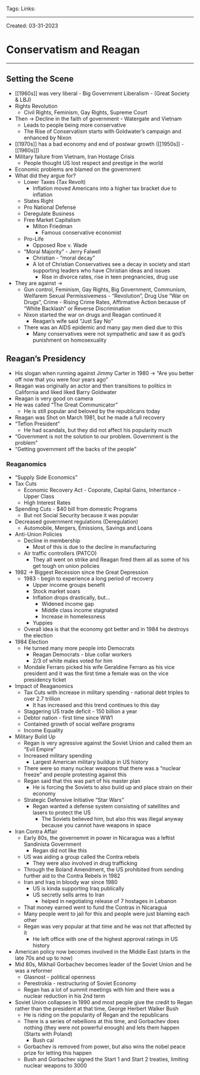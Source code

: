 Tags:
Links: 

---
Created: 03-31-2023
# Conservatism and Reagan
---

## Setting the Scene
- [[1960s]] was very liberal - Big Government Liberalism - (Great Society & LBJ)
- Rights Revolution
	- Civil Rights, Feminism, Gay Rights, Supreme Court
- Then → Decline in the faith of government - Watergate and Vietnam
	- Leads to people being more conservative
	- The Rise of Conservatism starts with Goldwater’s campaign and enhanced by Nixon
- [[1970s]] has a bad economy and end of postwar growth ([[1950s]] - [[1960s]])
- Military failure from Vietnam, Iran Hostage Crisis
	- People thought US lost respect and prestige in the world
- Economic problems are blamed on the government
- What did they argue for?
	- Lower Taxes (Tax Revolt)
		- Inflation moved Americans into a higher tax bracket due to inflation
	- States Right
	- Pro National Defense
	- Deregulate Business
	- Free Market Capitalism
		- Milton Friedman
			- Famous conservative economist
	- Pro-Life
		- Opposed Roe v. Wade
	- “Moral Majority” - Jerry Falwell
		- Christian - “moral decay”
		- A lot of Christian Conservatives see a decay in society and start supporting leaders who have Christian ideas and issues
			- Rise in divorce rates, rise in teen pregnancies, drug use
- They are against →
	- Gun control, Feminism, Gay Rights, Big Government, Communism, Welfarem Sexual Permissivemess - “Revolution”, Drug Use “War on Drugs”, Crime - Rising Crime Rates, Affirmative Action because of “White Backlash” or Reverse Discrimination
	- Nixon started the war on drugs and Reagan continued it
		- Reagan’s wife said “Just Say No”
	- There was an AIDS epidemic and many gay men died due to this
		- Many conservatives were not sympathetic and saw it as god’s punishment on homosexuality
## Reagan’s Presidency
- His slogan when running against Jimmy Carter in 1980 → “Are you better off now that you were four years ago”
- Reagan was originally an actor and then transitions to politics in California and liked liked Barry Goldwater
- Reagan is very good on camera
- He was called “The Great Communicator”
	- He is still popular and beloved by the republicans today
- Reagan was Shot on March 1981, but he made a full recovery
- “Teflon President”
	- He had scandals, but they did not affect his popularity much
- “Government is not the solution to our problem. Government is the problem”
- “Getting government off the backs of the people”
### Reaganomics
- “Supply Side Economics”
- Tax Cuts
	- Economic Recovery Act - Coporate, Capital Gains, Inheritance - Upper Class
	- High Interest Rates
- Spending Cuts - $40 bill from domestic Programs
	- But not Social Security because it was popular
- Decreased government regulations (Deregulation)
	- Automobile, Mergers, Emissions, Savings and Loans
- Anti-Union Policies
	- Decline in membership
		- Most of this is due to the decline in manufacturing
	- Air traffic controllers (PATCO)
		- They all went on strike and Reagan fired them all as some of his get tough on union policies
- 1982 → Biggest Recession since the Great Depression
	- 1983 - begin to experience a long period of recovery
		- Upper income groups benefit
		- Stock market soars
		- Inflation drops drastically, but…
			- Widened income gap
			- Middle class income stagnated
			- Increase in homelessness
		- Yuppies
	- Overall idea is that the economy got better and in 1984 he destroys the election
- 1984 Election
	- He turned many more people into Democrats
		- Reagan Democrats - blue collar workers
		- 2/3 of white males voted for him
	- Mondale Ferraro picked his wife Geraldine Ferraro as his vice president and it was the first time a female was on the vice presidency ticket
- Impact of Reaganomics
	- Tax Cuts with increase in military spending - national debt triples to over 2.7 trillion
		- It has increased and this trend continues to this day
	- Staggering US trade deficit - 150 billion a year
	- Debtor nation - first time since WW1
	- Contained growth of social welfare programs
	- Income Equality
- Military Build Up
	- Regan is very agressive against the Soviet Union and called them an “Evil Empire”
	- Increased military spending
		- Largest American military buildup in US history
	- There were so many nuclear weapons that there was a “nuclear freeze” and people protesting against this
	- Regan said that this was part of his master plan
		- He is forcing the Soviets to also build up and place strain on their economy
	- Strategic Defensive Initiative “Star Wars”
		- Regan wanted a defense system consisting of satellites and lasers to protect the US
			- The Soviets believed him, but also this was illegal anyway because you cannot have weapons in space
- Iran Contra Affair
	- Early 80s, the governemnt in power in Nicaragua was a leftist Sandinista Government
		- Regan did not like this
	- US was aiding a group called the Contra rebels
		- They were also involved in drug trafficking
	- Through the Boland Amendment, the US prohibited from sending further aid to the Contra Rebels in 1982
	- Iran and Iraq in bloody war since 1980
		- US is kinda supporting Iraq publically
		- US secretly sells arms to Iran
			- helped in negotiating release of 7 hostages in Lebanon
	- That money earned went to fund the Contras in Nicaragua
	- Many people went to jail for this and people were just blaming each other
	- Regan was very popular at that time and he was not that affected by it
		- He left office with one of the highest approval ratings in US history
- American policy now becomes involved in the Middle East (starts in the late 70s and up to now)
- Mid 80s, Mikhail Gorbachev becomes leader of the Soviet Union and he was a reformer
	- Glasnost - political openness
	- Perestrokia - restructuring of Soviet Economy
	- Regan has a lot of summit meetings with him and there was a nuclear reduction in his 2nd term
- Soviet Union collapses in 1990 and most people give the credit to Regan rather than the president at that time, George Herbert Walker Bush
	- He is riding on the popularity of Regan and the republicans
	- There is a series of rebellions at this time, and Gorbachev does nothing (they were not powerful enough) and lets them happen (Starts with Poland)
		- Bush cal
	- Gorbachev is removed from power, but also wins the nobel peace prize for letting this happen
	- Bush and Gorbachev signed the Start 1 and Start 2 treaties, limiting nuclear weapons to 3000
